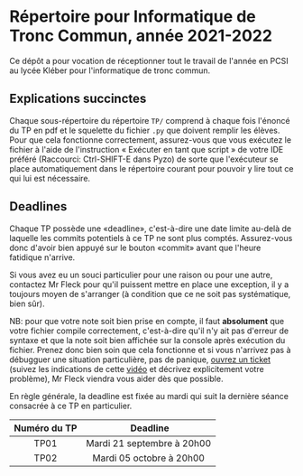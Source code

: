 # Répertoire pour Informatique de Tronc Commun, année 2021-2022

Ce dépôt a pour vocation de réceptionner tout le travail de l'année en 
PCSI au lycée Kléber pour l'informatique de tronc commun. 

## Explications succinctes

Chaque sous-répertoire du répertoire `TP/` comprend à chaque fois l'énoncé du 
TP en pdf et le squelette du fichier `.py` que doivent remplir les élèves. 
Pour que cela fonctionne correctement, assurez-vous que vous exécutez le 
fichier à l'aide de l'instruction « Exécuter en tant que script » de votre IDE 
préféré (Raccourci: Ctrl-SHIFT-E dans Pyzo) de sorte que l'exécuteur se place 
automatiquement dans le répertoire courant pour pouvoir y lire tout ce qui lui 
est nécessaire.

## Deadlines

Chaque TP possède une «deadline», c'est-à-dire une date limite au-delà de 
laquelle les commits potentiels à ce TP ne sont plus comptés. Assurez-vous 
donc d'avoir bien appuyé sur le bouton «commit» avant que l'heure fatidique 
n'arrive.

Si vous avez eu un souci particulier pour une raison ou pour une autre, 
contactez Mr Fleck pour qu'il puissent mettre en place une exception, il y a 
toujours moyen de s'arranger (à condition que ce ne soit pas systématique, 
bien sûr).

NB: pour que votre note soit bien prise en compte, il faut **absolument** que 
votre fichier compile correctement, c'est-à-dire qu'il n'y ait pas d'erreur de 
syntaxe et que la note soit bien affichée sur la console après exécution du 
fichier. Prenez donc bien soin que cela fonctionne et si vous n'arrivez pas à 
débugguer une situation particulière, pas de panique, [ouvrez un 
ticket](/issues/new/) (suivez les indications de cette 
[vidéo](https://youtu.be/4deZDuLtKtY) et décrivez explicitement votre 
problème), Mr Fleck viendra vous aider dès que possible.

En règle générale, la deadline est fixée au mardi qui suit la dernière séance 
consacrée à ce TP en particulier.

| Numéro du TP | Deadline |
|:------------:|:--------:|
| TP01         | Mardi 21 septembre à 20h00 |
| TP02         | Mardi 05 octobre à 20h00 |
